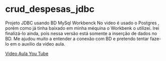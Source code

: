 # crud_despesas_jdbc
Projeto JDBC usando BD MySql Workbenck 
No video é usado o Postgres , porém como já tinha baixado em minha méquina o Workbenk o utilizei.
Irei finalizá-lo ainda, pois nessa versão está somente a inserção de dados no BD.
Me ajudou muito a entender a conexão com BD e pretendo tentar faze-lo em o auxilio da video aula.

 [Video Aula You Tube](https://www.youtube.com/watch?v=UAd4Lo-OBR0&list=PL1lueKDtZ3Dcxc7kNKXr2BnXgSkccP0FG)
